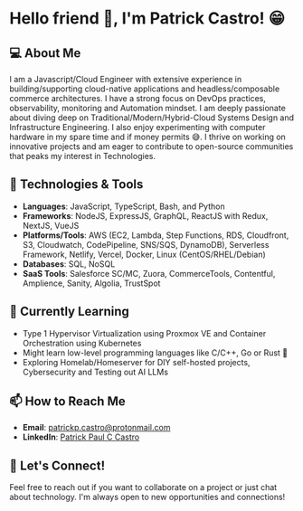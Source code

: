 # Hello friend 👋, I'm Patrick Castro! 😁

## 💻 About Me

I am a Javascript/Cloud Engineer with extensive experience in building/supporting cloud-native applications and headless/composable commerce architectures. I have a strong focus on DevOps practices, observability, monitoring and Automation mindset. I am deeply passionate about diving deep on Traditional/Modern/Hybrid-Cloud Systems Design and Infrastructure Engineering. I also enjoy experimenting with computer hardware in my spare time and if money permits 😅. I thrive on working on innovative projects and am eager to contribute to open-source communities that peaks my interest in Technologies.

## 🔧 Technologies & Tools

- **Languages**: JavaScript, TypeScript, Bash, and Python
- **Frameworks**: NodeJS, ExpressJS, GraphQL, ReactJS with Redux, NextJS, VueJS
- **Platforms/Tools**: AWS (EC2, Lambda, Step Functions, RDS, Cloudfront, S3, Cloudwatch, CodePipeline, SNS/SQS, DynamoDB), Serverless Framework, Netlify, Vercel, Docker, Linux (CentOS/RHEL/Debian)
- **Databases**: SQL, NoSQL
- **SaaS Tools**: Salesforce SC/MC, Zuora, CommerceTools, Contentful, Amplience, Sanity, Algolia, TrustSpot

## 🌱 Currently Learning

- Type 1 Hypervisor Virtualization using Proxmox VE and Container Orchestration using Kubernetes
- Might learn low-level programming languages like C/C++, Go or Rust 🤔
- Exploring Homelab/Homeserver for DIY self-hosted projects, Cybersecurity and Testing out AI LLMs

## 📫 How to Reach Me

- **Email**: [patrickp.castro@protonmail.com](mailto:patrickp.castro@protonmail.com)
- **LinkedIn**: [Patrick Paul C Castro](https://www.linkedin.com/in/patrickpcastro)

## 🤝 Let's Connect!

Feel free to reach out if you want to collaborate on a project or just chat about technology. I'm always open to new opportunities and connections!
